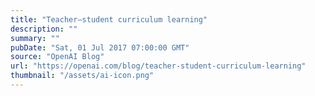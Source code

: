 ```yaml
---
title: "Teacher–student curriculum learning"
description: ""
summary: ""
pubDate: "Sat, 01 Jul 2017 07:00:00 GMT"
source: "OpenAI Blog"
url: "https://openai.com/blog/teacher-student-curriculum-learning"
thumbnail: "/assets/ai-icon.png"
---
```


